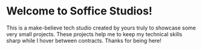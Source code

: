 # Welcome to Soffice Studios!

This is a make-believe tech studio created by yours truly to showcase some very small projects. These projects help me to keep my technical skills sharp while I hover between contracts. Thanks for being here!
